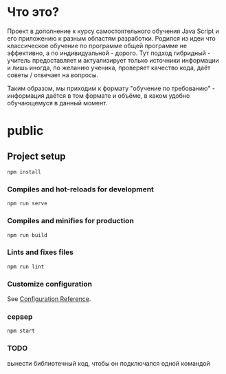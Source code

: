 # Что это?

Проект в дополнение к курсу самостоятельного обучения Java Script и его приложению к разным областям разработки.
Родился из идеи что классическое обучение по программе общей программе не эффективно, а по индивидуальной - дорого.
Тут подход гибридный - учитель предоставляет и актуализирует только источники информации и лишь иногда,
по желанию ученика, проверяет качество кода, даёт советы / отвечает на вопросы.

Таким образом, мы приходим к формату "обучение по требованию" - информация даётся в том формате и объёме, в каком
удобно обучающемуся в данный момент.

# public

## Project setup
```
npm install
```

### Compiles and hot-reloads for development
```
npm run serve
```

### Compiles and minifies for production
```
npm run build
```

### Lints and fixes files
```
npm run lint
```

### Customize configuration
See [Configuration Reference](https://cli.vuejs.org/config/).

### сервер

	npm start

### TODO

вынести библиотечный код, чтобы он подключался одной командой
